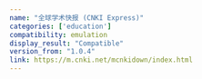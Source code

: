 ```yaml
---
name: "全球学术快报 (CNKI Express)"
categories: ['education']
compatibility: emulation
display_result: "Compatible"
version_from: "1.0.4"
link: https://m.cnki.net/mcnkidown/index.html
---
```

